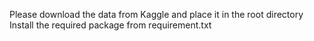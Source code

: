 Please download the data from Kaggle and place it in the root directory
Install the required package from requirement.txt
